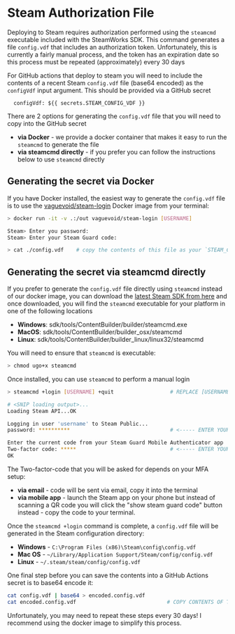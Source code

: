 # Steam Authorization File

Deploying to Steam requires authorization performed using the `steamcmd` executable included with
the SteamWorks SDK. This command generates a file `config.vdf` that includes an authorization
token. Unfortunately, this is currently a fairly manual process, and the token has
an expiration date so this process must be repeated (approximately) every 30 days

For GitHub actions that deploy to steam you will need to include the contents of a recent
Steam `config.vdf` file (base64 encoded) as the `configVdf` input argument. This should be
provided via a GitHub secret

```
  configVdf: ${{ secrets.STEAM_CONFIG_VDF }}
```

There are 2 options for generating the `config.vdf` file that you will need to copy into the
GitHub secret

  * **via Docker** - we provide a docker container that makes it easy to run the `steamcmd` to generate the file
  * **via steamcmd directly** - if you prefer you can follow the instructions below to use `steamcmd` directly

## Generating the secret via Docker

If you have Docker installed, the easiest way to generate the `config.vdf` file is to use
the [vaguevoid/steam-login](https://hub.docker.com/r/vaguevoid/steam-login)
Docker image from your terminal:

```bash
> docker run -it -v .:/out vaguevoid/steam-login [USERNAME]

Steam> Enter you password:
Steam> Enter your Steam Guard code:

> cat ./config.vdf    # copy the contents of this file as your `STEAM_CONFIG_VDF` GitHub secret
```

## Generating the secret via steamcmd directly

If you prefer to generate the `config.vdf` file directly using `steamcmd` instead of our docker
image, you can download the [latest Steam SDK from here](https://partner.steamgames.com/doc/sdk)
and once downloaded, you will find the `steamcmd` executable for your platform in one
of the following locations

  * **Windows**: sdk/tools/ContentBuilder/builder/steamcmd.exe
  * **MacOS**: sdk/tools/ContentBuilder/builder_osx/steamcmd
  * **Linux**: sdk/tools/ContentBuilder/builder_linux/linux32/steamcmd

You will need to ensure that `steamcmd` is executable:

```bash
> chmod ugo+x steamcmd
```

Once installed, you can use `steamcmd` to perform a manual login

```bash
> steamcmd +login [USERNAME] +quit                  # REPLACE [USERNAME] WITH YOUR STEAM USERNAME

# <SNIP loading output>...
Loading Steam API...OK

Logging in user 'username' to Steam Public...
password: **********                                # <----- ENTER YOUR PASSWORD

Enter the current code from your Steam Guard Mobile Authenticator app
Two-factor code: *****                              # <----- ENTER YOUR STEAM GUARD CODE HERE
OK
```

The Two-factor-code that you will be asked for depends on your MFA setup:
  * **via email** - code will be sent via email,  copy it into the terminal
  * **via mobile app** - launch the Steam app on your phone but instead of scanning a QR code you
    will click the "show steam guard code" button instead - copy the code to your terminal.

Once the `steamcmd +login` command is complete, a `config.vdf` file will be generated in the Steam
configuration directory:

  * **Windows** - `C:\Program Files (x86)\Steam\config\config.vdf`
  * **Mac OS** - `~/Library/Application Support/Steam/config/config.vdf`
  * **Linux** - `~/.steam/steam/config/config.vdf`

One final step before you can save the contents into a GitHub Actions secret is to base64 encode it:

```bash
cat config.vdf | base64 > encoded.config.vdf
cat encoded.config.vdf                             # COPY CONTENTS OF THIS FILE TO GITHUB SECRETS
```

Unfortunately, you may need to repeat these steps every 30 days! I recommend using the docker
image to simplify this process.
